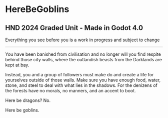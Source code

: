 # HereBeGoblins
## HND 2024 Graded Unit - Made in Godot 4.0

Everything you see before you is a work in progress and subject to change

___

You have been banished from civilisation and no longer will you find respite behind those city walls, where the outlandish beasts from the Darklands are kept at bay.

Instead, you and a group of followers must make do and create a life for yourselves outside of those walls. Make sure you have enough food, water, stone, and steel to deal with what lies in the shadows. For the denizens of the forests have no morals, no manners, and an accent to boot.

Here be dragons? No. 

Here be goblins.

